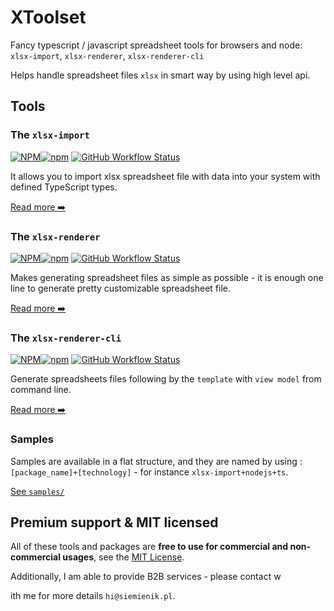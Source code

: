 # XToolset

Fancy typescript / javascript spreadsheet tools for browsers and node: `xlsx-import`, `xlsx-renderer`, `xlsx-renderer-cli`

Helps handle spreadsheet files `xlsx` in smart way by using high level api.

## Tools

### The `xlsx-import`

[![NPM](https://img.shields.io/npm/l/xlsx-import)![npm](https://img.shields.io/npm/v/xlsx-import)](https://www.npmjs.com/package/xlsx-import) [![GitHub Workflow Status](https://img.shields.io/github/workflow/status/siemienik/xtoolset/xlsx-import)](https://github.com/Siemienik/xtoolset/actions)

It allows you to import xlsx spreadsheet file with data into your system with defined TypeScript types.

[Read more :arrow_right:](packages/xlsx-import)

### The `xlsx-renderer`

[![NPM](https://img.shields.io/npm/l/xlsx-renderer)![npm](https://img.shields.io/npm/v/xlsx-renderer)](https://www.npmjs.com/package/xlsx-renderer) [![GitHub Workflow Status](https://img.shields.io/github/workflow/status/siemienik/xtoolset/xlsx-renderer)](https://github.com/Siemienik/xtoolset/actions)

Makes generating spreadsheet files as simple as possible - it is enough one line to generate pretty customizable spreadsheet file.

[Read more :arrow_right:](packages/xlsx-renderer)

### The `xlsx-renderer-cli`

[![NPM](https://img.shields.io/npm/l/sxr)![npm](https://img.shields.io/npm/v/sxr)](https://www.npmjs.com/package/sxr) [![GitHub Workflow Status](https://img.shields.io/github/workflow/status/siemienik/xtoolset/xlsx-renderer-cli)](https://github.com/Siemienik/xtoolset/actions)

Generate spreadsheets files following by the `template` with `view model` from command line.

[Read more :arrow_right:](packages/xlsx-renderer-cli)

### Samples

Samples are available in a flat structure, and they are named by using : `[package_name]+[technology]` - for instance `xlsx-import+nodejs+ts`.

[See `samples/`](samples/)

## Premium support & MIT licensed

All of these tools and packages are **free to use for commercial and non-commercial usages**, see the [MIT License](LICENSE).

Additionally, I am able to provide B2B services - please contact w

ith me for more details `hi@siemienik.pl`.
